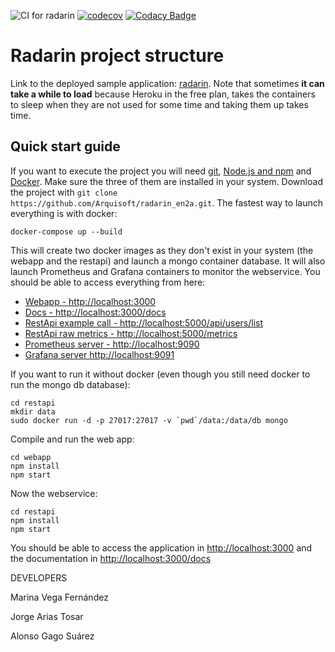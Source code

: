 ![CI for radarin](https://github.com/arquisoft/radarin_en2a/workflows/CI%20for%20radarin/badge.svg)
[![codecov](https://codecov.io/gh/Arquisoft/radarin_en2a/branch/master/graph/badge.svg?token=lpmbMmdmwz)](https://codecov.io/gh/Arquisoft/radarin_en2a)
[![Codacy Badge](https://app.codacy.com/project/badge/Grade/82be5cf8080f4c219cc5e19f975069a8)](https://www.codacy.com/gh/Arquisoft/radarin_en2a/dashboard?utm_source=github.com&amp;utm_medium=referral&amp;utm_content=Arquisoft/radarin_en2a&amp;utm_campaign=Badge_Grade)
# Radarin project structure
Link to the deployed sample application: [radarin](https://radarinen2awebapp.herokuapp.com/). Note that sometimes **it can take a while to load** because Heroku in the free plan, takes the containers to sleep when they are not used for some time and taking them up takes time.

## Quick start guide
If you want to execute the project you will need [git](https://git-scm.com/downloads), [Node.js and npm](https://www.npmjs.com/get-npm) and [Docker](https://docs.docker.com/get-docker/). Make sure the three of them are installed in your system. Download the project with `git clone https://github.com/Arquisoft/radarin_en2a.git`. The fastest way to launch everything is with docker:
```
docker-compose up --build
```
This will create two docker images as they don't exist in your system (the webapp and the restapi) and launch a mongo container database. It will also launch Prometheus and Grafana containers to monitor the webservice. You should be able to access everything from here:
 - [Webapp - http://localhost:3000](http://localhost:3000)
 - [Docs - http://localhost:3000/docs](http://localhost:3000/docs)
 - [RestApi example call - http://localhost:5000/api/users/list](http://localhost:5000/api/users/list)
 - [RestApi raw metrics - http://localhost:5000/metrics](http://localhost:5000/metrics)
 - [Prometheus server - http://localhost:9090](http://localhost:9090)
 - [Grafana server http://localhost:9091](http://localhost:9091)
 
If you want to run it without docker (even though you still need docker to run the mongo db database):
```
cd restapi
mkdir data
sudo docker run -d -p 27017:27017 -v `pwd`/data:/data/db mongo
```
Compile and run the web app:
```
cd webapp
npm install
npm start
```
Now the webservice:
```
cd restapi
npm install
npm start
```
You should be able to access the application in [http://localhost:3000](http://localhost:3000) and the documentation in [http://localhost:3000/docs](http://localhost:3000/docs)

DEVELOPERS 

Marina Vega Fernández 

Jorge Arias Tosar

Alonso Gago Suárez